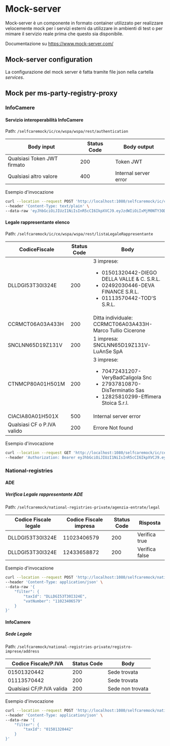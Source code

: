 # Mock-server

Mock-server è un componente in formato container utilizzato per realizzare velocemente mock per i servizi esterni
da utilizzare in ambienti di test o per mimare il servizio reale prima che questo sia disponibile.

Documentazione su https://www.mock-server.com/

## Mock-server configuration

La configurazione del mock server è fatta tramite file json nella cartella _services_.

## Mock per ms-party-registry-proxy

### InfoCamere

#### Servizio interoperabilità InfoCamere
Path: `/selfcaremock/ic/ce/wspa/wspa/rest/authentication`

| Body input                  | Status Code | Body output           |
|-----------------------------|-------------|-----------------------|
| Qualsiasi Token JWT firmato | 200         | Token JWT             |
| Qualsiasi altro valore      | 400         | Internal server error |

Esempio d'invocazione

```bash
curl --location --request POST 'http://localhost:1080/selfcaremock/ic/ce/wspa/wspa/rest/authentication?client_id=test' \
--header 'Content-Type: text/plain' \
--data-raw 'eyJhbGciOiJIUzI1NiIsInR5cCI6IkpXVCJ9.eyJzdWIiOiIxMjM0NTY3ODkwIiwibmFtZSI6IkpvaG4gRG9lIiwiaWF0IjoxNTE2MjM5MDIyfQ.SflKxwRJSMeKKF2QT4fwpMeJf36POk6yJV_adQssw5c'
```

#### Legale rappresentante elenco
Path: `/selfcaremock/ic/ce/wspa/wspa/rest/listaLegaleRappresentante`

| CodiceFiscale               | Status Code | Body                                                                                                                                            |
|-----------------------------|-------------|-------------------------------------------------------------------------------------------------------------------------------------------------|
| DLLDGI53T30I324E            | 200         | 3 imprese: <ul><li>01501320442-DIEGO DELLA VALLE & C. S.R.L.</li><li>02492030446-DEVA FINANCE S.R.L.</li><li>01113570442-TOD'S S.R.L.</li></ul> |
| CCRMCT06A03A433H            | 200         | Ditta individuale: CCRMCT06A03A433H-Marco Tullio Cicerone                                                                                       |
| SNCLNN65D19Z131V            | 200         | 1 impresa: SNCLNN65D19Z131V-LuAnSe SpA                                                                                                          |
| CTNMCP80A01H501M            | 200         | 3 imprese: <ul><li>70472431207-VeryBadCaligola Snc</li><li>27937810870-DisTerminatio Sas</li><li>12825810299-Effimera Stoica S.r.l.</li></ul>   |
| CIACIA80A01H501X            | 500         | Internal server error                                                                                                                           |
| Qualsiasi CF o P.IVA valido | 200         | Errore Not found                                                                                                                                |

Esempio d'invocazione

```bash
curl --location --request GET 'http://localhost:1080/selfcaremock/ic/ce/wspa/wspa/rest/listaLegaleRappresentante/DLLDGI53T30I324E?client_id=test' \
--header 'Authorization: Bearer eyJhbGciOiJIUzI1NiIsInR5cCI6IkpXVCJ9.eyJzdWIiOiIxMjM0NTY3ODkwIiwibmFtZSI6IkpvaG4gRG9lIiwiaWF0IjoxNTE2MjM5MDIyfQ.SflKxwRJSMeKKF2QT4fwpMeJf36POk6yJV_adQssw5c'
```

### National-registries

#### ADE

##### Verifica Legale rappresentante ADE
Path: `/selfcaremock/national-registries-private/agenzia-entrate/legal`

| Codice Fiscale legale | Codice Fiscale impresa      | Status Code   | Risposta       |
|-----------------------|-----------------------------|---------------|----------------|
| DLLDGI53T30I324E      | 11023406579                 | 200           | Verifica true  |
| DLLDGI53T30I324E      | 12433658872                 | 200           | Verifica false |

Esempio d'invocazione

```bash
curl --location --request POST 'http://localhost:1080/selfcaremock/national-registries-private/agenzia-entrate/legal' \
--header 'Content-Type: application/json' \
--data-raw '{
    "filter": {
        "taxId": "DLLDGI53T30I324E",
        "vatNumber": "11023406579"
    }
}'
```

#### InfoCamere

##### Sede Legale
Path: `/selfcaremock/national-registries-private/registro-imprese/address`

| Codice Fiscale/P.IVA      | Status Code | Body             |
|---------------------------|-------------|------------------|
| 01501320442               | 200         | Sede trovata     |
| 01113570442               | 200         | Sede trovata     |
| Qualsiasi CF/P.IVA valida | 200         | Sede non trovata |

Esempio d'invocazione

```bash
curl --location --request POST 'http://localhost:1080/selfcaremock/national-registries-private/registro-imprese/address' \
--header 'Content-Type: application/json' \
--data-raw '{
    "filter": {
        "taxId": "01501320442"
    }
}'
```